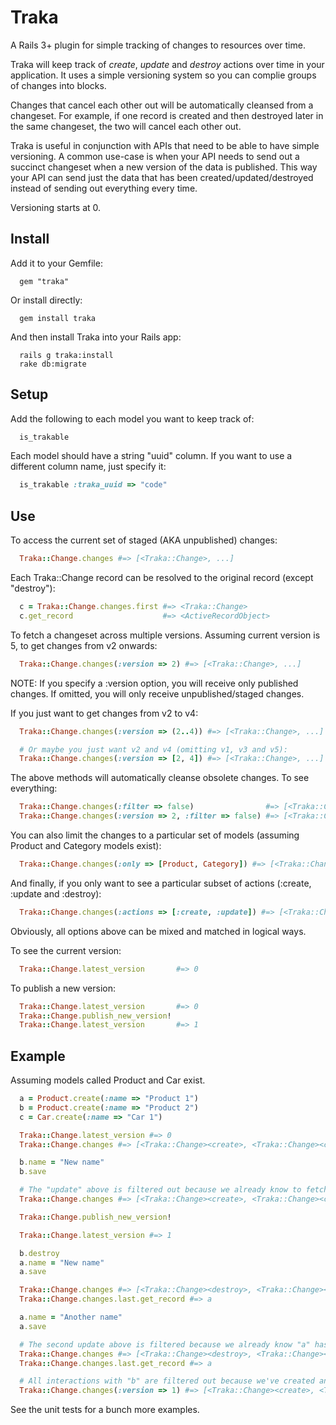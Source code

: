 # Traka

A Rails 3+ plugin for simple tracking of changes to resources over time.

Traka will keep track of *create*, *update* and *destroy* actions over time in your application. It uses a simple versioning
system so you can complie groups of changes into blocks.

Changes that cancel each other out will be automatically cleansed from a changeset. For example, if one record is
created and then destroyed later in the same changeset, the two will cancel each other out.

Traka is useful in conjunction with APIs that need to be able to have simple versioning. A common use-case is when your
API needs to send out a succinct changeset when a new version of the data is published. This way your API can send just the data
that has been created/updated/destroyed instead of sending out everything every time.

Versioning starts at 0.

## Install

Add it to your Gemfile:
```
  gem "traka"
```

Or install directly:
```
  gem install traka
```

And then install Traka into your Rails app:
```
  rails g traka:install
  rake db:migrate
```

## Setup

Add the following to each model you want to keep track of:

```ruby 
  is_trakable
```

Each model should have a string "uuid" column. If you want to use a different column name, just specify it:

```ruby 
  is_trakable :traka_uuid => "code"
```

## Use

To access the current set of staged (AKA unpublished) changes:

```ruby 
  Traka::Change.changes #=> [<Traka::Change>, ...]
```

Each Traka::Change record can be resolved to the original record (except "destroy"):

```ruby 
  c = Traka::Change.changes.first #=> <Traka::Change>
  c.get_record                    #=> <ActiveRecordObject>
```

To fetch a changeset across multiple versions. Assuming current version is 5, to get changes from v2 onwards:

```ruby 
  Traka::Change.changes(:version => 2) #=> [<Traka::Change>, ...]
```

NOTE: If you specify a :version option, you will receive only published changes. If omitted, you will only receive unpublished/staged changes.

If you just want to get changes from v2 to v4:

```ruby 
  Traka::Change.changes(:version => (2..4)) #=> [<Traka::Change>, ...]

  # Or maybe you just want v2 and v4 (omitting v1, v3 and v5):
  Traka::Change.changes(:version => [2, 4]) #=> [<Traka::Change>, ...]
```

The above methods will automatically cleanse obsolete changes. To see everything:

```ruby 
  Traka::Change.changes(:filter => false)                #=> [<Traka::Change>, ...]
  Traka::Change.changes(:version => 2, :filter => false) #=> [<Traka::Change>, ...]
```

You can also limit the changes to a particular set of models (assuming Product and Category models exist):

```ruby
  Traka::Change.changes(:only => [Product, Category]) #=> [<Traka::Change>, ...]
```

And finally, if you only want to see a particular subset of actions (:create, :update and :destroy):

```ruby
  Traka::Change.changes(:actions => [:create, :update]) #=> [<Traka::Change>, ...]
```

Obviously, all options above can be mixed and matched in logical ways.

To see the current version:

```ruby 
  Traka::Change.latest_version       #=> 0
```

To publish a new version:

```ruby 
  Traka::Change.latest_version       #=> 0
  Traka::Change.publish_new_version!
  Traka::Change.latest_version       #=> 1
```

## Example

Assuming models called Product and Car exist.

```ruby 
  a = Product.create(:name => "Product 1")
  b = Product.create(:name => "Product 2")
  c = Car.create(:name => "Car 1")

  Traka::Change.latest_version #=> 0
  Traka::Change.changes #=> [<Traka::Change><create>, <Traka::Change><create>, <Traka::Change><create>]

  b.name = "New name"
  b.save

  # The "update" above is filtered out because we already know to fetch "b" because it's just been created.
  Traka::Change.changes #=> [<Traka::Change><create>, <Traka::Change><create>, <Traka::Change><create>]

  Traka::Change.publish_new_version!

  Traka::Change.latest_version #=> 1

  b.destroy
  a.name = "New name"
  a.save

  Traka::Change.changes #=> [<Traka::Change><destroy>, <Traka::Change><update>]
  Traka::Change.changes.last.get_record #=> a

  a.name = "Another name"
  a.save

  # The second update above is filtered because we already know "a" has been updated in this changeset.
  Traka::Change.changes #=> [<Traka::Change><destroy>, <Traka::Change><update>]
  Traka::Change.changes.last.get_record #=> a

  # All interactions with "b" are filtered out because we've created and destroyed it in the same changeset: v1+v2.
  Traka::Change.changes(:version => 1) #=> [<Traka::Change><create>, <Traka::Change><create>, <Traka::Change><update>]
```

See the unit tests for a bunch more examples.
